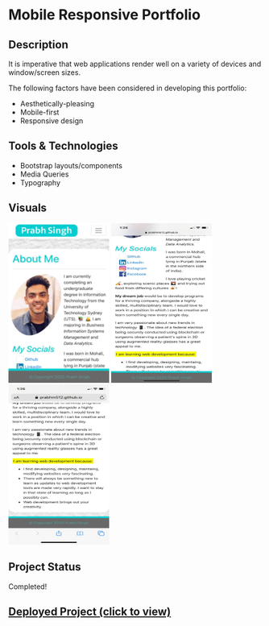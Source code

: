 # Mobile Responsive Portfolio

## Description 

It is imperative that web applications render well on a variety of devices and window/screen sizes. 

The following factors have been considered in developing this portfolio:

- Aesthetically-pleasing
- Mobile-first
- Responsive design

## Tools & Technologies 

- Bootstrap layouts/components
- Media Queries
- Typography

## Visuals
<img src="public/Assets/Visual_MobileResponsive.gif" width="200px" height="317.6px" alt="iPhoneX Design1"> 
<img src="public/Assets/Visual_MobileResponsive2.gif" width="200px" height="317.6px" alt="iPhoneX Design2">
<img src="public/Assets/Visual_MobileResponsive3.gif" width="200px" height="317.6px" alt="iPhoneX Design3"> 

  
## Project Status

Completed!

## <a href="https://prabhm512.github.io/">Deployed Project (click to view)</a>
